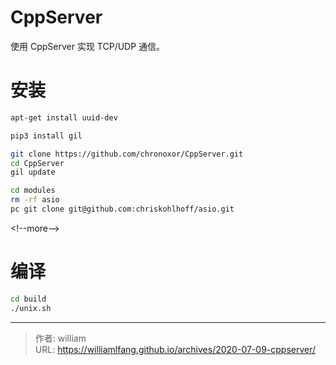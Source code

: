 # CppServer


使用 CppServer 实现 TCP/UDP 通信。


# 安装

```bash
apt-get install uuid-dev

pip3 install gil

git clone https://github.com/chronoxor/CppServer.git
cd CppServer
gil update

cd modules
rm -rf asio
pc git clone git@github.com:chriskohlhoff/asio.git
```

&lt;!--more--&gt;


# 编译

```bash
cd build
./unix.sh
```



---

> 作者: william  
> URL: https://williamlfang.github.io/archives/2020-07-09-cppserver/  


